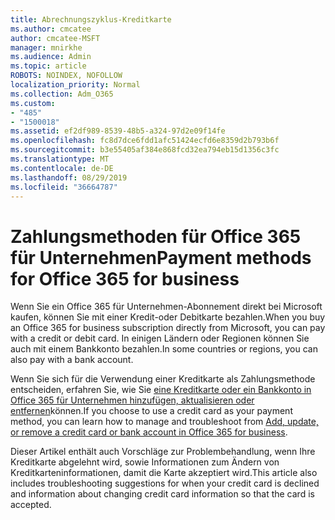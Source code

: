 ```yaml
---
title: Abrechnungszyklus-Kreditkarte
ms.author: cmcatee
author: cmcatee-MSFT
manager: mnirkhe
ms.audience: Admin
ms.topic: article
ROBOTS: NOINDEX, NOFOLLOW
localization_priority: Normal
ms.collection: Adm_O365
ms.custom:
- "485"
- "1500018"
ms.assetid: ef2df989-8539-48b5-a324-97d2e09f14fe
ms.openlocfilehash: fc8d7dce6fdd1afc51424ecfd6e8359d2b793b6f
ms.sourcegitcommit: b3e55405af384e868fcd32ea794eb15d1356c3fc
ms.translationtype: MT
ms.contentlocale: de-DE
ms.lasthandoff: 08/29/2019
ms.locfileid: "36664787"
---
```

# <a name="payment-methods-for-office-365-for-business"></a><span data-ttu-id="1d64b-102">Zahlungsmethoden für Office 365 für Unternehmen</span><span class="sxs-lookup"><span data-stu-id="1d64b-102">Payment methods for Office 365 for business</span></span>

<span data-ttu-id="1d64b-103">Wenn Sie ein Office 365 für Unternehmen-Abonnement direkt bei Microsoft kaufen, können Sie mit einer Kredit-oder Debitkarte bezahlen.</span><span class="sxs-lookup"><span data-stu-id="1d64b-103">When you buy an Office 365 for business subscription directly from Microsoft, you can pay with a credit or debit card.</span></span> <span data-ttu-id="1d64b-104">In einigen Ländern oder Regionen können Sie auch mit einem Bankkonto bezahlen.</span><span class="sxs-lookup"><span data-stu-id="1d64b-104">In some countries or regions, you can also pay with a bank account.</span></span>
  
<span data-ttu-id="1d64b-105">Wenn Sie sich für die Verwendung einer Kreditkarte als Zahlungsmethode entscheiden, erfahren Sie, wie Sie [eine Kreditkarte oder ein Bankkonto in Office 365 für Unternehmen hinzufügen, aktualisieren oder entfernen](https://docs.microsoft.com/office365/admin/subscriptions-and-billing/add-update-or-remove-credit-card-or-bank-account)können.</span><span class="sxs-lookup"><span data-stu-id="1d64b-105">If you choose to use a credit card as your payment method, you can learn how to manage and troubleshoot from [Add, update, or remove a credit card or bank account in Office 365 for business](https://docs.microsoft.com/office365/admin/subscriptions-and-billing/add-update-or-remove-credit-card-or-bank-account).</span></span>
  
<span data-ttu-id="1d64b-106">Dieser Artikel enthält auch Vorschläge zur Problembehandlung, wenn Ihre Kreditkarte abgelehnt wird, sowie Informationen zum Ändern von Kreditkarteninformationen, damit die Karte akzeptiert wird.</span><span class="sxs-lookup"><span data-stu-id="1d64b-106">This article also includes troubleshooting suggestions for when your credit card is declined and information about changing credit card information so that the card is accepted.</span></span>